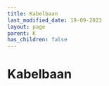 ```yaml
---
title: Kabelbaan
last_modified_date: 19-09-2023
layout: page
parent: K
has_children: false
---
```


Kabelbaan
=========

